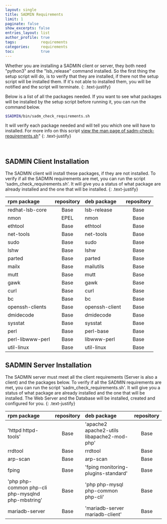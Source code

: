 ```yaml
---
layout: single
title: SADMIN Requirements
limit: 1
paginate: false
show_excerpts: false
entries_layout: list
author_profile: true
tags:           requirements 
categories:     requirements
toc:            true
---
```


Whether you are installing a SADMIN client or server, they both need "python3" and the 
"lsb_release" command installed. So the first thing the setup script will do, is to verify that 
they are installed, if there not the setup script will be installed them. If it's not able 
to installed them, you will be notified and the script will terminate. 
{: .text-justify}

Below is a list of all the packages needed. If you want to see what packages will be installed by 
the setup script before running it, you can run the command below. 
```bash
$SADMIN/bin/sadm_check_requirements.sh   
```

It will verify each package needed and will tell you which one will have to installed. For 
more info on this script [view the man page of sadm-check-requirements.sh](/_pages/man/sadm-check-requirements)"
{: .text-justify}

<br>

<a name="clientreq"></a> 
## SADMIN Client Installation

The SADMIN client will install these packages, if they are not installed.
To verify if all the SADMIN requirements are met, you can run the script 'sadm_check_requirements.sh'.
It will give you a status of what package are already installed and the one that will be installed.
{: .text-justify}

| rpm package	    | repository	| deb package	| repository  |
| :---              |:---:          | :---          | :---:       | 
| redhat-lsb-core   |	Base	    | lsb-release	| Base |
| nmon	            | EPEL	        | nmon	        | Base |
| ethtool	        | Base	        | ethtool	    | Base |
| net-tools	        | Base	        | net-tools	    | Base |
| sudo	            | Base	        | sudo	        | Base |
| lshw	            | Base	        | lshw	        | Base |
| parted	        | Base	        | parted	    | Base |
| mailx	            | Base	        | mailutils	    | Base |
| mutt	            | Base	        | mutt	        | Base |
| gawk	            | Base	        | gawk	        | Base |
| curl	            | Base	        | curl	        | Base |
| bc	            | Base	        | bc	        | Base |
| openssh-clients	| Base	        | openssh-client| Base |
| dmidecode	        | Base	        | dmidecode	    | Base |
| sysstat	        | Base	        | sysstat	    | Base |
| perl	            | Base	        | perl-base	    | Base |
| perl-libwww-perl	| Base	        | libwww-perl	| Base |
| util-linux	    | Base	        | util-linux	| Base |   
   

<a name="serverreq"></a> 
## SADMIN Server Installation


The SADMIN server must meet all the client requirements (Server is also a client) and the packages below.
To verify if all the SADMIN requirements are met, you can run the script 'sadm_check_requirements.sh'.
It will give you a status of what package are already installed and the one that will be installed.
The Web Server and the Database will be installed, created and configured for you.
{: .text-justify}

| rpm package	        | repository	| deb package	| repository  |
| :---                  |:---:          | :---          | :---:       | 
| 'httpd httpd-tools'	| Base	        | 'apache2 apache2-utils libapache2-mod-php'|	Base |
| rrdtool	| Base	| rrdtool	| Base |
| arp-scan	| Base	| arp-scan	| Base |
| fping	| Base	| 'fping monitoring-plugins-standard'	| Base |
| 'php php-common php-cli php-mysqlnd php-mbstring'	| Base | 'php php-mysql php-common php-cli'	|Base |
| mariadb-server	| Base	| 'mariadb-server mariadb-client'|	Base |

